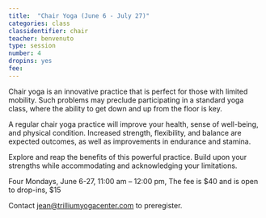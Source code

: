 ```yaml
---
title:  "Chair Yoga (June 6 - July 27)"
categories: class
classidentifier: chair
teacher: benvenuto
type: session
number: 4
dropins: yes
fee:
---
```

Chair yoga is an innovative practice that is perfect for those with limited mobility. Such problems may preclude participating in a standard yoga class, where the ability
to get down and up from the floor is key.

A regular chair yoga practice will improve your health, sense of well-being, and physical condition. Increased strength, flexibility, and balance are expected outcomes, as well as improvements in endurance and stamina.

Explore and reap the benefits of this powerful practice. Build upon your strengths while accommodating and acknowledging your limitations.

Four Mondays, June 6-27, 11:00 am – 12:00 pm, The fee is $40 and is open to drop-ins, $15

Contact <a href="mailto:jean@trilliumyogacenter.com">jean@trilliumyogacenter.com</a>
to preregister.

